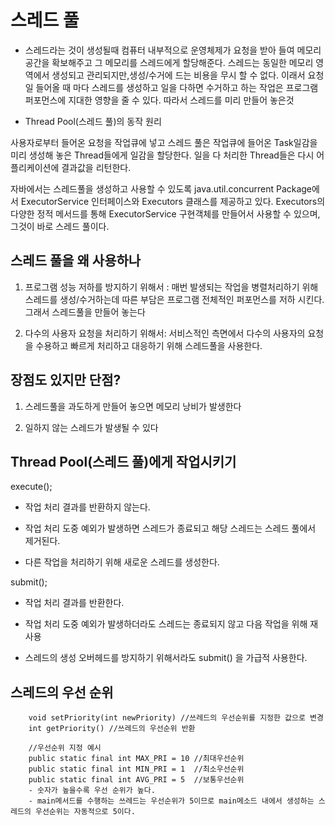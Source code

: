 # 스레드 풀
- 스레드라는 것이 생성될때 컴퓨터 내부적으로 운영체제가 요청을 받아 들여 메모리 공간을 확보해주고 그 메모리를 스레드에게 할당해준다.
스레드는 동일한 메모리 영역에서 생성되고  관리되지만,생성/수거에 드는 비용을 무시 할 수 없다. 이래서 요청일 들어올 때 마다 스레드를 생성하고 일을 다하면 수거하고 하는 작업은 프로그램 퍼포먼스에 지대한 영향을 줄 수 있다.
따라서 스레드를 미리 만들어 놓은것

- Thread Pool(스레드 풀)의 동작 원리

사용자로부터 들어온 요청을 작업큐에 넣고 스레드 풀은 작업큐에 들어온 Task일감을 미리 생성해 놓은 Thread들에게 일감을 할당한다.
일을 다 처리한 Thread들은 다시 어플리케이션에 결과값을 리턴한다.

자바에서는 스레드풀을 생성하고 사용할 수 있도록 java.util.concurrent Package에서 ExecutorService 인터페이스와 Executors 클래스를 제공하고 있다. Executors의 다양한 정적 메서드를 통해 ExecutorService 구현객체를 만들어서 사용할 수 있으며, 그것이 바로 스레드 풀이다. 

## 스레드 풀을 왜 사용하나

1. 프로그램 성능 저하를 방지하기 위해서 : 매번 발생되는 작업을 병렬처리하기 위해 스레드를 생성/수거하는데 따른 부담은 프로그램 전체적인 퍼포먼스를 저하 시킨다. 그래서 스레드풀을 만들어 놓는다

2. 다수의 사용자 요청을 처리하기 위해서: 서비스적인 측면에서 다수의 사용자의 요청을 수용하고 빠르게 처리하고 대응하기 위해 스레드풀을 사용한다.

## 장점도 있지만 단점?

1. 스레드풀을 과도하게 만들어 놓으면 메모리 낭비가 발생한다 

2. 일하지 않는 스레드가 발생될 수 있다



## Thread Pool(스레드 풀)에게 작업시키기


execute();

 - 작업 처리 결과를 반환하지 않는다.

 - 작업 처리 도중 예외가 발생하면 스레드가 종료되고 해당 스레드는 스레드 풀에서 제거된다. 

 - 다른 작업을 처리하기 위해 새로운 스레드를 생성한다.



submit();

 - 작업 처리 결과를 반환한다.

 - 작업 처리 도중 예외가 발생하더라도 스레드는 종료되지 않고 다음 작업을 위해 재사용

 - 스레드의 생성 오버헤드를 방지하기 위해서라도 submit() 을 가급적 사용한다.


## 스레드의 우선 순위

        void setPriority(int newPriority) //쓰레드의 우선순위를 지정한 값으로 변경
        int getPriority() //쓰레드의 우선순위 반환

        //우선순위 지정 예시
        public static final int MAX_PRI = 10 //최대우선순위
        public static final int MIN_PRI = 1  //최소우선순위
        public static final int AVG_PRI = 5  //보통우선순위
        - 숫자가 높을수록 우선 순위가 높다.
        - main메서드를 수행하는 쓰레드는 우선순위가 5이므로 main메소드 내에서 생성하는 스레드의 우선순위는 자동적으로 5이다.


